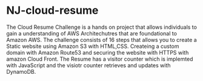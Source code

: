 # NJ-cloud-resume

The Cloud Resume Challenge is a hands on project that allows individuals to gain a understanding of AWS Architechutres that are foundational to Amazon AWS.
The challenge consists of 16 steps that allows you to create a Static website using Amazon S3 with HTML,CSS. Createing a custom domain with Amazon Route53 and securing the website with HTTPS with amazon Cloud Front.
The Resume has a visitor counter which is implemted with JavaScript and the visiotr counter retrieves and updates with DynamoDB.
